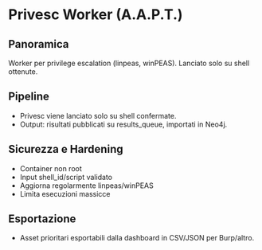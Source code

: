 # Privesc Worker (A.A.P.T.)

## Panoramica
Worker per privilege escalation (linpeas, winPEAS). Lanciato solo su shell ottenute.

## Pipeline
- Privesc viene lanciato solo su shell confermate.
- Output: risultati pubblicati su results_queue, importati in Neo4j.

## Sicurezza e Hardening
- Container non root
- Input shell_id/script validato
- Aggiorna regolarmente linpeas/winPEAS
- Limita esecuzioni massicce

## Esportazione
- Asset prioritari esportabili dalla dashboard in CSV/JSON per Burp/altro. 